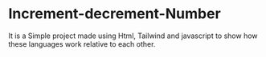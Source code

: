 # Increment-decrement-Number

It is a Simple project made using Html, Tailwind and javascript to show how these languages work relative to each other.

